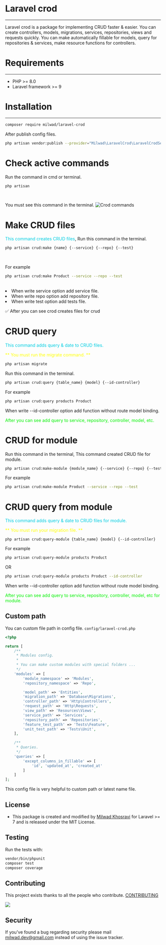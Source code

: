 # Laravel crod

***
Laravel crod is a package for implementing CRUD faster & easier.
You can create controllers, models, migrations, services, repositories, views and requests quickly.
You can make automatically fillable for models, query for repositories & services, make resource functions for
controllers.

# Requirements

***

- PHP >= 8.0
- Laravel framework >= 9

# Installation

***

```bash
composer require milwad/laravel-crod
```

After publish config files.<br>

```bash
php artisan vendor:publish --provider="Milwad\LaravelCrod\LaravelCrodServiceProvider" --tag="config"
```

# Check active commands

Run the command in cmd or terminal. <br>

```bash
php artisan
```

<br>

You must see this command in the terminal.
![Crod commands](https://s6.uupload.ir/files/carbon_(1)_tqmq.png "Crod commands")

# Make CRUD files

<font color="succe">This command creates CRUD files</font>, Run this command in the terminal. <br>

```bash
php artisan crud:make {name} {--service} {--repo} {--test}
``` 

<br>

For example <br>

```bash
php artisan crud:make Product --service --repo --test
```

<br>
<li> When write service option add service file. </li>
<li> When write repo option add repository file. </li>
<li> When write test option add tests file. </li>

✅ After you can see crod creates files for crud

# CRUD query

<font color="succe">This command adds query & date to CRUD files.</font> <br>

<font color="yellow">** You must run the migrate command. ** </font> <br>

```bash
php artisan migrate
```

Run this command in the terminal. <br>

```bash
php artisan crud:query {table_name} {model} {--id-controller}
```

For example

```bash
php artisan crud:query products Product
```

When write --id-controller option add function without route model binding.

<font color="info">After you can see add query to service, repository, controller, model, etc.</font>

# CRUD for module

Run this command in the terminal, This command created CRUD file for module.

```bash
php artisan crud:make-module {module_name} {--service} {--repo} {--test}
```

For example

```bash
php artisan crud:make-module Product --service --repo --test
```

# CRUD query from module

<font color="succe">This command adds query & date to CRUD files for module.</font> <br>

<font color="yellow">** You must run your migration file. ** </font> <br>

```
php artisan crud:query-module {table_name} {model} {--id-controller}
```

For example

```bash
php artisan crud:query-module products Product
```

OR

```bash
php artisan crud:query-module products Product --id-controller
```

When write --id-controller option add function without route model binding.

<font color="info">After you can see add query to service, repository, controller, model, etc for module.</font>

## Custom path

You can custom file path in config file. ```config/laravel-crod.php```

```php
<?php

return [
    /**
     * Modules config.
     *
     * You can make custom modules with special folders ...
     */
    'modules' => [
        'module_namespace' => 'Modules',
        'repository_namespace' => 'Repo',

        'model_path' => 'Entities',
        'migration_path' => 'Database\Migrations',
        'controller_path' => 'Http\Controllers',
        'request_path' => 'Http\Requests',
        'view_path' => 'Resources\Views',
        'service_path' => 'Services',
        'repository_path' => 'Repositories',
        'feature_test_path' => 'Tests\Feature',
        'unit_test_path' => 'Tests\Unit',
    ],

    /**
     * Queries.
     */
    'queries' => [
        'except_columns_in_fillable' => [
            'id', 'updated_at', 'created_at'
        ]
    ]
];
```

This config file is very helpful to custom path or latest name file.

## License

* This package is created and modified by <a href="https://github.com/milwad-dev" target="_blank">Milwad Khosravi</a>
  for Laravel >= 7 and is released under the MIT License.

## Testing

Run the tests with:

``` bash
vendor/bin/phpunit
composer test
composer coverage
```

## Contributing

This project exists thanks to all the people who
contribute. [CONTRIBUTING](https://github.com/milwad-dev/laravel-crod/graphs/contributors)

<a href="https://github.com/imanghafoori1/laravel-microscope/graphs/contributors"><img src="https://opencollective.com/laravel-crod/contributors.svg?width=890&button=false" /></a>

## Security

If you've found a bug regarding security please mail [milwad.dev@gmail.com](mailto:milwad.dev@gmail.com) instead of
using the issue tracker.
